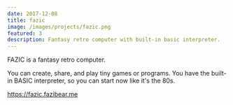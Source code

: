```yaml
---
date: 2017-12-08
title: fazic
image: /images/projects/fazic.png
featured: 3
description: Fantasy retro computer with built-in basic interpreter.
---
```


FAZIC is a fantasy retro computer.

<!--more-->

You can create, share, and play tiny games or programs. You have the built-in BASIC interpreter, so you can start now like it's the 80s.

https://fazic.fazibear.me
